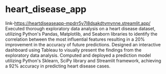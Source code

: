 # heart_disease_app
link-https://heartdiseaseapp-mpdrr5y7l8dsakdtvmvnne.streamlit.app/
Executed thorough exploratory data analysis on a heart disease dataset, utilizing Python's Pandas,
Matplotlib, and Seaborn libraries to identify the correlation between the most influential features
resulting in a 20% improvement in the accuracy of future predictions.
Designed an interactive dashboard using Tableau to visually present the findings from the
exploratory data analysis.
Computed and deployed a prediction model utilizing Python's Sklearn, SciPy library and Streamlit
framework, achieving a 92% accuracy in predicting heart disease cases.
